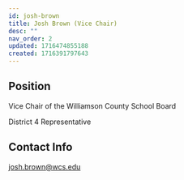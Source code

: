```yaml
---
id: josh-brown
title: Josh Brown (Vice Chair)
desc: ""
nav_order: 2
updated: 1716474855188
created: 1716391797643
---
```


## Position

Vice Chair of the Williamson County School Board

District 4 Representative

## Contact Info

<a href="mailto:josh.brown@wcs.edu">josh.brown@wcs.edu</a>
